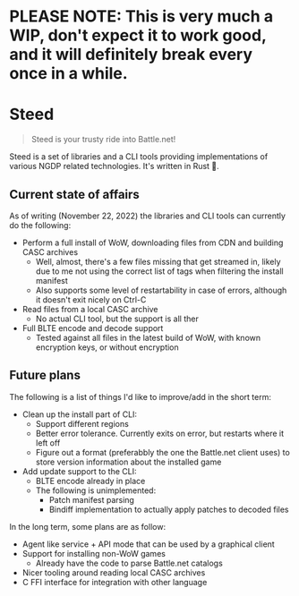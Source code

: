 # PLEASE NOTE: This is very much a WIP, don't expect it to work good, and it will definitely break every once in a while.

# Steed
> Steed is your trusty ride into Battle.net!


Steed is a set of libraries and a CLI tools providing implementations of various NGDP related technologies. It's written in Rust 🦀.

## Current state of affairs
As of writing (November 22, 2022) the libraries and CLI tools can currently do the following:
- Perform a full install of WoW, downloading files from CDN and building CASC archives
    - Well, almost, there's a few files missing that get streamed in, likely due to me not using the correct list of tags when filtering the install manifest
    - Also supports some level of restartability in case of errors, although it doesn't exit nicely on Ctrl-C
- Read files from a local CASC archive
    - No actual CLI tool, but the support is all ther
- Full BLTE encode and decode support
    - Tested against all files in the latest build of WoW, with known encryption keys, or without encryption

## Future plans
The following is a list of things I'd like to improve/add in the short term:
- Clean up the install part of CLI:
    - Support different regions
    - Better error tolerance. Currently exits on error, but restarts where it left off
    - Figure out a format (preferabbly the one the Battle.net client uses) to store version information about the installed game
- Add update support to the CLI:
    - BLTE encode already in place
    - The following is unimplemented:
        - Patch manifest parsing
        - Bindiff implementation to actually apply patches to decoded files

In the long term, some plans are as follow:
- Agent like service + API mode that can be used by a graphical client
- Support for installing non-WoW games
    - Already have the code to parse Battle.net catalogs
- Nicer tooling around reading local CASC archives
- C FFI interface for integration with other language